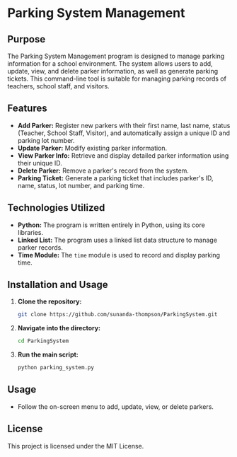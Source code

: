 # Parking System Management

## Purpose

The Parking System Management program is designed to manage parking information for a school environment. The system allows users to add, update, view, and delete parker information, as well as generate parking tickets. This command-line tool is suitable for managing parking records of teachers, school staff, and visitors.

## Features

- **Add Parker:** Register new parkers with their first name, last name, status (Teacher, School Staff, Visitor), and automatically assign a unique ID and parking lot number.
- **Update Parker:** Modify existing parker information.
- **View Parker Info:** Retrieve and display detailed parker information using their unique ID.
- **Delete Parker:** Remove a parker's record from the system.
- **Parking Ticket:** Generate a parking ticket that includes parker's ID, name, status, lot number, and parking time.

## Technologies Utilized

- **Python:** The program is written entirely in Python, using its core libraries.
- **Linked List:** The program uses a linked list data structure to manage parker records.
- **Time Module:** The `time` module is used to record and display parking time.


## Installation and Usage

1. **Clone the repository:**
   ```bash
   git clone https://github.com/sunanda-thompson/ParkingSystem.git
   ```
2. **Navigate into the directory:**
   ```bash
   cd ParkingSystem
   ```
3. **Run the main script:**
   ```bash
   python parking_system.py
   ```

## Usage
- Follow the on-screen menu to add, update, view, or delete parkers.

## License
This project is licensed under the MIT License.

